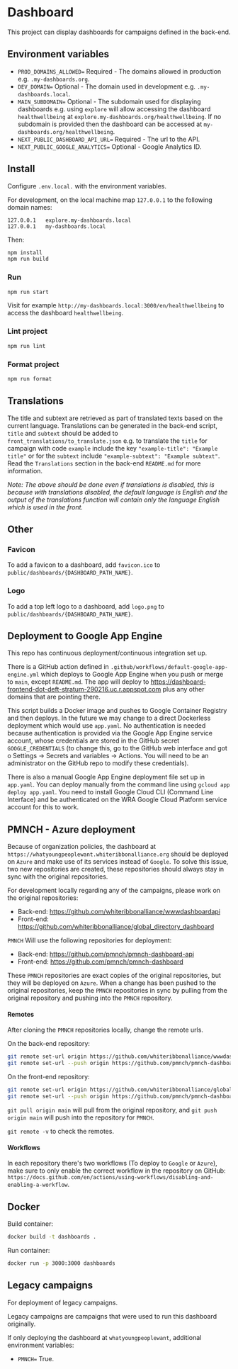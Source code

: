 # Dashboard

This project can display dashboards for campaigns defined in the back-end.

## Environment variables

- `PROD_DOMAINS_ALLOWED=` Required - The domains allowed in production e.g. `.my-dashboards.org`.
- `DEV_DOMAIN=` Optional - The domain used in development e.g. `.my-dashboards.local`.
- `MAIN_SUBDOMAIN=` Optional - The subdomain used for displaying dashboards e.g. using `explore` will allow
  accessing the dashboard `healthwellbeing` at `explore.my-dashboards.org/healthwellbeing`. If no subdomain is provided
  then the dashboard can be accessed at `my-dashboards.org/healthwellbeing`.
- `NEXT_PUBLIC_DASHBOARD_API_URL=` Required - The url to the API.
- `NEXT_PUBLIC_GOOGLE_ANALYTICS=` Optional - Google Analytics ID.

## Install

Configure `.env.local.` with the environment variables.

For development, on the local machine map `127.0.0.1` to the following domain names:

```text
127.0.0.1   explore.my-dashboards.local
127.0.0.1   my-dashboards.local
```

Then:

```bash
npm install
npm run build
```

### Run

```bash
npm run start
```

Visit for example `http://my-dashboards.local:3000/en/healthwellbeing` to access the dashboard `healthwellbeing`.

### Lint project

```bash
npm run lint
```

### Format project

```bash
npm run format
```

## Translations

The title and subtext are retrieved as part of translated texts based on the current language. Translations can be
generated in the back-end script, `title` and `subtext` should be added to `front_translations/to_translate.json` e.g.
to translate the `title` for campaign with code `example` include the key `"example-title": "Example title"` or for the
`subtext` include `"example-subtext": "Example subtext"`. Read the `Translations` section in the back-end `README.md`
for more information.

*Note: The above should be done even if translations is disabled, this is because with translations disabled, the
default language is English and the output of the translations function will contain only the language English which is
used in the front.*

## Other

### Favicon

To add a favicon to a dashboard, add `favicon.ico` to `public/dashboards/{DASHBOARD_PATH_NAME}`.

### Logo

To add a top left logo to a dashboard, add `logo.png` to `public/dashboards/{DASHBOARD_PATH_NAME}`.

## Deployment to Google App Engine

This repo has continuous deployment/continuous integration set up.

There is a GitHub action defined in `.github/workflows/default-google-app-engine.yml` which deploys to Google App Engine
when you push or merge to `main`, except `README.md`. The app will deploy
to https://dashboard-frontend-dot-deft-stratum-290216.uc.r.appspot.com plus any other domains that are pointing there.

This script builds a Docker image and pushes to Google Container Registry and then deploys. In the future we may change
to a direct Dockerless deployment which would use `app.yaml`. No authentication is needed because authentication is
provided
via the Google App Engine service account, whose credentials are stored in the GitHub secret `GOOGLE_CREDENTIALS` (to
change this, go to the GitHub web interface and got o Settings -> Secrets and variables -> Actions. You will need to be
an administrator on the GitHub repo to modify these credentials).

There is also a manual Google App Engine deployment file set up in `app.yaml`. You can deploy manually from the command
line using `gcloud app deploy app.yaml`. You need to install Google Cloud CLI (Command Line Interface) and be
authenticated on the WRA Google Cloud Platform service account for this to work.

## PMNCH - Azure deployment

Because of organization policies, the dashboard at `https://whatyoungpeoplewant.whiteribbonalliance.org` should be
deployed on `Azure` and make use of its services instead of `Google`. To solve this issue, two new repositories are
created, these repositories should always stay in sync with the original repositories.

For development locally regarding any of the campaigns, please work on the original repositories:

- Back-end: https://github.com/whiteribbonalliance/wwwdashboardapi
- Front-end: https://github.com/whiteribbonalliance/global_directory_dashboard

`PMNCH` Will use the following repositories for deployment:

- Back-end: https://github.com/pmnch/pmnch-dashboard-api
- Front-end: https://github.com/pmnch/pmnch-dashboard

These `PMNCH` repositories are exact copies of the original repositories, but they will be deployed on `Azure`.
When a change has been pushed to the original repositories, keep the `PMNCH` repositories in sync by pulling from
the original repository and pushing into the `PMNCH` repository.

#### Remotes

After cloning the `PMNCH` repositories locally, change the remote urls.

On the back-end repository:

```bash
git remote set-url origin https://github.com/whiteribbonalliance/wwwdashboardapi.git
git remote set-url --push origin https://github.com/pmnch/pmnch-dashboard-api.git
```

On the front-end repository:

```bash
git remote set-url origin https://github.com/whiteribbonalliance/global_directory_dashboard.git
git remote set-url --push origin https://github.com/pmnch/pmnch-dashboard.git
```

`git pull origin main` will pull from the original repository, and `git push origin main` will push into the repository
for `PMNCH`.

`git remote -v` to check the remotes.

#### Workflows

In each repository there's two workflows (To deploy to `Google` or `Azure`), make sure to only enable the correct
workflow in
the repository on GitHub: `https://docs.github.com/en/actions/using-workflows/disabling-and-enabling-a-workflow`.

## Docker

Build container:

```bash
docker build -t dashboards .
```

Run container:

```bash
docker run -p 3000:3000 dashboards
```

## Legacy campaigns

For deployment of legacy campaigns.

Legacy campaigns are campaigns that were used to run this dashboard originally.

If only deploying the dashboard at `whatyoungpeoplewant`, additional environment variables:

- `PMNCH=` True.